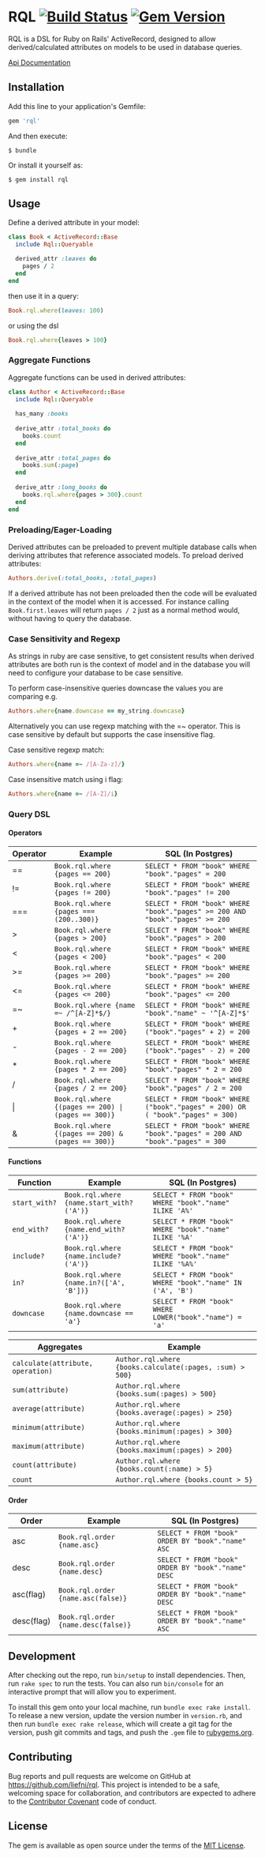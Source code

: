 # RQL [![Build Status](https://secure.travis-ci.org/liefni/rql.svg)](http://travis-ci.org/liefni/rql) [![Gem Version](https://badge.fury.io/rb/rql.svg)](https://badge.fury.io/rb/rql)

RQL is a DSL for Ruby on Rails' ActiveRecord, designed to allow derived/calculated attributes on models to be used in database queries.

[Api Documentation](https://www.rubydoc.info/gems/rql/)

## Installation

Add this line to your application's Gemfile:

```ruby
gem 'rql'
```

And then execute:

    $ bundle

Or install it yourself as:

    $ gem install rql

## Usage

Define a derived attribute in your model:
```ruby
class Book < ActiveRecord::Base
  include Rql::Queryable

  derived_attr :leaves do
    pages / 2
  end
end
```

then use it in a query:
```ruby
Book.rql.where(leaves: 100)
```

or using the dsl

```ruby
Book.rql.where{leaves > 100}
```

### Aggregate Functions

Aggregate functions can be used in derived attributes:

```ruby
class Author < ActiveRecord::Base
  include Rql::Queryable
  
  has_many :books
  
  derive_attr :total_books do
    books.count
  end
  
  derive_attr :total_pages do
    books.sum(:page)
  end
  
  derive_attr :long_books do
    books.rql.where{pages > 300}.count
  end
end
```

### Preloading/Eager-Loading

Derived attributes can be preloaded to prevent multiple database calls when
deriving attributes that reference associated models. To preload derived attributes:

```ruby
Authors.derive(:total_books, :total_pages)
```

If a derived attribute has not been preloaded then the code will be evaluated in the context of the model when it is
accessed. For instance calling `Book.first.leaves` will return `pages / 2` just as a normal method would, without having
to query the database.

### Case Sensitivity and Regexp

As strings in ruby are case sensitive, to get consistent results when derived attributes are both run is the context of 
model and in the database you will need to configure your database to be case sensitive.

To perform case-insensitive queries downcase the values you are comparing e.g.

```ruby
Authors.where{name.downcase == my_string.downcase}
```

Alternatively you can use regexp matching with the =~ operator. This is case sensitive by default but supports the case 
insensitive flag.

Case sensitive regexp match:

```ruby
Authors.where{name =~ /[A-Za-z]/}
```

Case insensitive match using i flag:

```ruby
Authors.where{name =~ /[A-Z]/i}
```

### Query DSL

#### Operators

|Operator  |Example                               |SQL (In Postgres)                                       |
|----------|--------------------------------------|--------------------------------------------------------|
|==        |`Book.rql.where {pages == 200}`       |`SELECT * FROM "book" WHERE "book"."pages" = 200`       |
|!=        |`Book.rql.where {pages != 200}`       |`SELECT * FROM "book" WHERE "book"."pages" != 200`      |
|===       |`Book.rql.where {pages === (200..300)}`|`SELECT * FROM "book" WHERE "book"."pages" >= 200 AND "book"."pages" >= 200` |
|>         |`Book.rql.where {pages > 200}`        |`SELECT * FROM "book" WHERE "book"."pages" > 200`       |
|<         |`Book.rql.where {pages < 200}`        |`SELECT * FROM "book" WHERE "book"."pages" < 200`       |
|>=        |`Book.rql.where {pages >= 200}`       |`SELECT * FROM "book" WHERE "book"."pages" >= 200`      |
|<=        |`Book.rql.where {pages <= 200}`       |`SELECT * FROM "book" WHERE "book"."pages" <= 200`      |
|=~        |`Book.rql.where {name =~ /^[A-Z]*$/}` |`SELECT * FROM "book" WHERE "book"."name" ~ '^[A-Z]*$'` |
|+         |`Book.rql.where {pages + 2 == 200}`   |`SELECT * FROM "book" WHERE ("book"."pages" + 2) = 200` |
|-         |`Book.rql.where {pages - 2 == 200}`   |`SELECT * FROM "book" WHERE ("book"."pages" - 2) = 200` |
|*         |`Book.rql.where {pages * 2 == 200}`   |`SELECT * FROM "book" WHERE "book"."pages" * 2 = 200`   |
|/         |`Book.rql.where {pages / 2 == 200}`   |`SELECT * FROM "book" WHERE "book"."pages" / 2 = 200`   |
|\|        |`Book.rql.where {(pages == 200) \| (pages == 300)}` |`SELECT * FROM "book" WHERE ("book"."pages" = 200) OR ( "book"."pages" = 300)`|
|&         |`Book.rql.where {(pages == 200) & (pages == 300)}` |`SELECT * FROM "book" WHERE "book"."pages" = 200 AND  "book"."pages" = 300` |

#### Functions

|Function      |Example                                   |SQL (In Postgres)                                       |
|--------------|------------------------------------------|--------------------------------------------------------|
|`start_with?` |`Book.rql.where {name.start_with?('A')}`  |`SELECT * FROM "book" WHERE "book"."name" ILIKE 'A%'`   |
|`end_with?`   |`Book.rql.where {name.end_with?('A')}`    |`SELECT * FROM "book" WHERE "book"."name" ILIKE '%A'`   |
|`include?`    |`Book.rql.where {name.include?('A')}`     |`SELECT * FROM "book" WHERE "book"."name" ILIKE '%A%'`  |
|`in?`         |`Book.rql.where {name.in?(['A', 'B'])}`   |`SELECT * FROM "book" WHERE "book"."name" IN ('A', 'B')`|
|`downcase`    |`Book.rql.where {name.downcase == 'a'}`   |`SELECT * FROM "book" WHERE LOWER("book"."name") = 'a'` |

|Aggregates                       |Example                                                   |
|---------------------------------|----------------------------------------------------------|
|`calculate(attribute, operation)`|`Author.rql.where {books.calculate(:pages, :sum) > 500}`  |
|`sum(attribute)`                 |`Author.rql.where {books.sum(:pages) > 500}`              |
|`average(attribute)`             |`Author.rql.where {books.average(:pages) > 250}`          |
|`minimum(attribute)`             |`Author.rql.where {books.minimum(:pages) > 300}`          |
|`maximum(attribute)`             |`Author.rql.where {books.maximum(:pages) > 200}`          |
|`count(attribute)`               |`Author.rql.where {books.count(:name) > 5}`               |
|`count`                          |`Author.rql.where {books.count > 5}`                      |

#### Order

|Order          |Example                             |SQL (In Postgres)                                       |
|---------------|------------------------------------|--------------------------------------------------------|
|asc            |`Book.rql.order {name.asc}`         |`SELECT * FROM "book" ORDER BY "book"."name" ASC`       |
|desc           |`Book.rql.order {name.desc}`        |`SELECT * FROM "book" ORDER BY "book"."name" DESC`      |
|asc(flag)      |`Book.rql.order {name.asc(false)}`  |`SELECT * FROM "book" ORDER BY "book"."name" DESC`      |
|desc(flag)     |`Book.rql.order {name.desc(false)}` |`SELECT * FROM "book" ORDER BY "book"."name" ASC`       |

## Development

After checking out the repo, run `bin/setup` to install dependencies. Then, run `rake spec` to run the tests. You can 
also run `bin/console` for an interactive prompt that will allow you to experiment.

To install this gem onto your local machine, run `bundle exec rake install`. To release a new version, update the 
version number in `version.rb`, and then run `bundle exec rake release`, which will create a git tag for the version, 
push git commits and tags, and push the `.gem` file to [rubygems.org](https://rubygems.org).

## Contributing

Bug reports and pull requests are welcome on GitHub at https://github.com/liefni/rql. This project is intended to be a 
safe, welcoming space for collaboration, and contributors are expected to adhere to the 
[Contributor Covenant](http://contributor-covenant.org) code of conduct.

## License

The gem is available as open source under the terms of the [MIT License](https://opensource.org/licenses/MIT).
